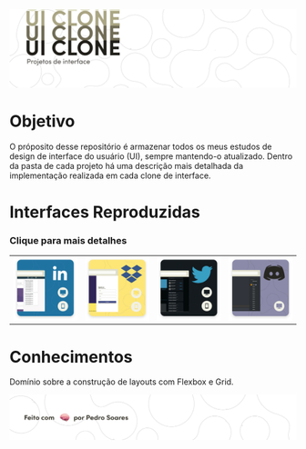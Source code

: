 
<img src="./data/Header@3x.png" />

# **Objetivo**
O próposito desse repositório é armazenar todos os meus estudos de design de interface do usuário (UI), sempre mantendo-o atualizado. Dentro da pasta de cada projeto há uma descrição mais detalhada da implementação realizada em cada clone de interface.

# **Interfaces Reproduzidas**
### Clique para mais detalhes
<table>
  <tr>
    <td>
      <a href="https://github.com/Preddo/ui-clones/tree/master/linkedin"> <img src="./data/LinkedIn@3x.png"  alt="Interface do Linkedin"></a>
    </td>
    <td>
      <a href="https://github.com/Preddo/ui-clones/tree/master/dropbox"><img src="./data/Dropbox@3x.png"  alt="Interface do Dropbox"></a>
    </td>
    <td>
      <a href="https://github.com/Preddo/ui-clones/tree/master/twitter"> <img src="./data/Twitter@3x.png"  alt="Interface do Twitter"></a>
    </td>
    <td>
      <a href="https://github.com/Preddo/ui-clones/tree/master/discord"><img src="./data/Discord@3x.png"  alt="Interface do Discord"></a>
    </td>
  </tr> 
</table>

# Conhecimentos

Domínio sobre a construção de layouts com Flexbox e Grid.

<img src="./data/Footer.png" />
